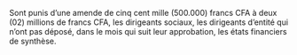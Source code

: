Sont punis d’une amende de cinq cent mille (500.000) francs CFA à deux (02) millions de francs CFA, les dirigeants sociaux, les dirigeants d’entité qui n’ont pas déposé, dans le mois qui suit leur approbation, les états financiers de synthèse.